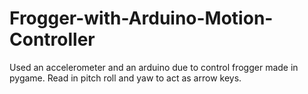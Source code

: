 # Frogger-with-Arduino-Motion-Controller
Used an accelerometer and an arduino due to control frogger made in pygame.  Read in pitch roll and yaw to act as arrow keys.
